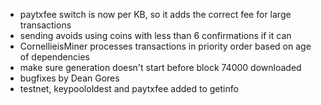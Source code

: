 * paytxfee switch is now per KB, so it adds the correct fee for large transactions
* sending avoids using coins with less than 6 confirmations if it can
* CornellieisMiner processes transactions in priority order based on age of dependencies
* make sure generation doesn't start before block 74000 downloaded
* bugfixes by Dean Gores
* testnet, keypoololdest and paytxfee added to getinfo
